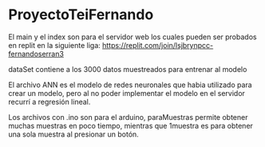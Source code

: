 # ProyectoTeiFernando

El main y el index son para el servidor web los cuales pueden ser probados en replit en la siguiente liga: https://replit.com/join/lsjbrynpcc-fernandoserran3

dataSet contiene a los 3000 datos muestreados para entrenar al modelo

El archivo ANN es el modelo de redes neuronales que habia utilizado para crear un modelo, pero al no poder implementar el modelo en el servidor recurrí a regresión lineal.

Los archivos con .ino son para el arduino, paraMuestras permite obtener muchas muestras en poco tiempo, mientras que 1muestra es para obtener una sola muestra al presionar un botón.
